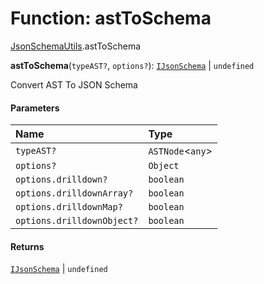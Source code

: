 # Function: astToSchema

[JsonSchemaUtils](/en/auto-docs/form-materials/modules/JsonSchemaUtils.md).astToSchema

**astToSchema**(`typeAST?`, `options?`): [`IJsonSchema`](/en/auto-docs/form-materials/interfaces/IJsonSchema.md) | `undefined`

Convert AST To JSON Schema

#### Parameters

| Name | Type |
| :------ | :------ |
| `typeAST?` | `ASTNode`<`any`> |
| `options?` | `Object` |
| `options.drilldown?` | `boolean` |
| `options.drilldownArray?` | `boolean` |
| `options.drilldownMap?` | `boolean` |
| `options.drilldownObject?` | `boolean` |

#### Returns

[`IJsonSchema`](/en/auto-docs/form-materials/interfaces/IJsonSchema.md) | `undefined`
